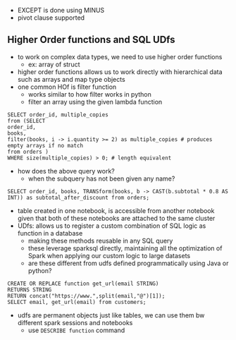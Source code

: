 - EXCEPT is done using MINUS
- pivot clause supported
## Higher Order functions and SQL UDfs
- to work on complex data types, we need to use higher order functions
	- ex: array of struct
- higher order functions allows us to work directly with hierarchical data such as arrays and map type objects
- one common HOf is filter function
	- works similar to how filter works in python
	- filter an array using the given lambda function
```
SELECT order_id, multiple_copies
from (SELECT
order_id,
books,
filter(books, i -> i.quantity >= 2) as multiple_copies # produces empty arrays if no match
from orders )
WHERE size(multiple_copies) > 0; # length equivalent
```
- how does the above query work?
	- when the subquery has not been given any name?

```
SELECT order_id, books, TRANSform(books, b -> CAST(b.subtotal * 0.8 AS INT)) as subtotal_after_discount from orders;
```

- table created in one notebook, is accessible from another notebook given that both of these notebooks are attached to the same cluster
- UDfs: allows us to register a custom combination of SQL logic as function in a database
	- making these methods reusable in any SQL query
	- these leverage sparksql directly, maintaining all the optimization of Spark when applying our custom logic to large datasets
	- are these different from udfs defined programmatically using Java or python?
```
CREATE OR REPLACE function get_url(email STRING)
RETURNS STRING
RETURN concat("https://www.",split(email,"@")[1]);
SELECT email, get_url(email) from customers;
```
- udfs are permanent objects just like tables, we can use them bw different spark sessions and notebooks
	- use `DESCRIBE function` command